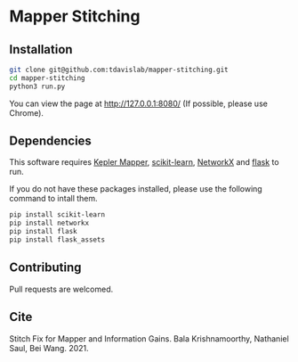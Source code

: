 # Mapper Stitching



<!-- Mapper Interactive is a web-based framework for interactive analysis and visualization of high-dimensional point cloud data  built upon the Mapper algorithm. It is an open source software released under the MIT License. -->

<!-- The Mapper algorithm is a tool from topological data analysis first introduced by Gurjeet Singh, Facundo Mémoli and Gunnar Carlsson in 2007 (http://dx.doi.org/10.2312/SPBG/SPBG07/091-100).  -->


## Installation

```bash
git clone git@github.com:tdavislab/mapper-stitching.git
cd mapper-stitching
python3 run.py
```

You can view the page at http://127.0.0.1:8080/ (If possible, please use Chrome).

## Dependencies
This software requires [Kepler Mapper](https://kepler-mapper.scikit-tda.org/), [scikit-learn](https://scikit-learn.org/stable/), [NetworkX](https://networkx.github.io/) and [flask](https://flask.palletsprojects.com/en/1.1.x/) to run.

If you do not have these packages installed, please use the following command to intall them.

```bash
pip install scikit-learn
pip install networkx
pip install flask
pip install flask_assets
```

<!-- ## Video -->

<!-- [![Screenshot of video](app/static/assets/video-teaser.png)](https://www.youtube.com/watch?v=z2VEkv1apF8) -->

<!-- ## License -->

<!-- This project is licensed under the MIT License - see the `LICENSE` file for details. -->

## Contributing

Pull requests are welcomed. 

## Cite

Stitch Fix for Mapper and Information Gains. Bala Krishnamoorthy, Nathaniel Saul, Bei Wang. 2021.



